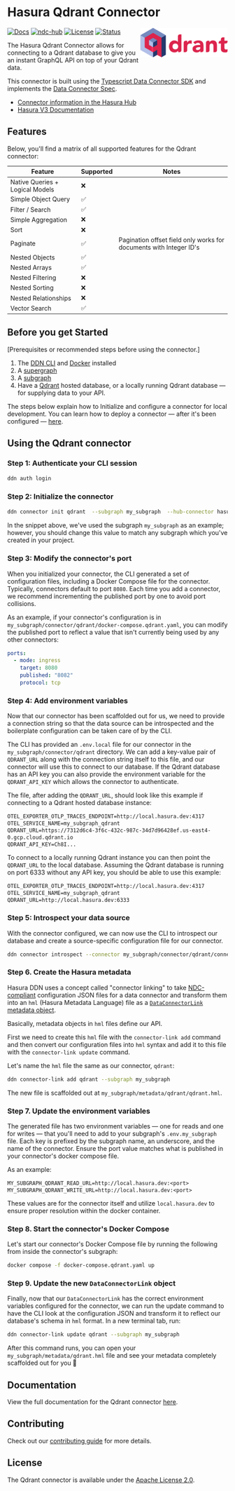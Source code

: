 # Hasura Qdrant Connector
<a href="https://qdrant.tech/"><img src="https://github.com/hasura/ndc-qdrant/blob/main/docs/logo.png" align="right" width="200"></a>

[![Docs](https://img.shields.io/badge/docs-v3.x-brightgreen.svg?style=flat)](https://hasura.io/connectors/qdrant)
[![ndc-hub](https://img.shields.io/badge/ndc--hub-qdrant-blue.svg?style=flat)](https://hasura.io/connectors/qdrant)
[![License](https://img.shields.io/badge/license-Apache--2.0-purple.svg?style=flat)](https://github.com/hasura/ndc-qdrant/blob/main/LICENSE.txt)
[![Status](https://img.shields.io/badge/status-alpha-yellow.svg?style=flat)](https://github.com/hasura/ndc-qdrant/blob/main/README.md)

The Hasura Qdrant Connector allows for connecting to a Qdrant database to give you an instant GraphQL API on top of your Qdrant data.

This connector is built using the [Typescript Data Connector SDK](https://github.com/hasura/ndc-sdk-typescript) and implements the [Data Connector Spec](https://github.com/hasura/ndc-spec).

* [Connector information in the Hasura Hub](https://hasura.io/connectors/qdrant)
* [Hasura V3 Documentation](https://hasura.io/docs/3.0/index/)

## Features

Below, you'll find a matrix of all supported features for the Qdrant connector:

| Feature                         | Supported | Notes |
| ------------------------------- | --------- | ----- |
| Native Queries + Logical Models | ❌     |       |
| Simple Object Query             | ✅     |       |
| Filter / Search                 | ✅     |       |
| Simple Aggregation              | ❌     |       |
| Sort                            | ❌     |       |
| Paginate                        | ✅     | Pagination offset field only works for documents with Integer ID's       |
| Nested Objects                  | ✅     |       |
| Nested Arrays                   | ✅     |       |
| Nested Filtering                | ❌     |       |
| Nested Sorting                  | ❌     |       |
| Nested Relationships            | ❌     |       |
| Vector Search                   | ✅     |       |

## Before you get Started

[Prerequisites or recommended steps before using the connector.]

1. The [DDN CLI](https://hasura.io/docs/3.0/cli/installation) and [Docker](https://docs.docker.com/engine/install/) installed
2. A [supergraph](https://hasura.io/docs/3.0/getting-started/init-supergraph)
3. A [subgraph](https://hasura.io/docs/3.0/getting-started/init-subgraph)
4. Have a [Qdrant](https://qdrant.tech/) hosted database, or a locally running Qdrant database — for supplying data to your API.

The steps below explain how to Initialize and configure a connector for local development. You can learn how to deploy a
connector — after it's been configured — [here](https://hasura.io/docs/3.0/getting-started/deployment/deploy-a-connector).

## Using the Qdrant connector

### Step 1: Authenticate your CLI session

```bash
ddn auth login
```

### Step 2: Initialize the connector

```bash
ddn connector init qdrant  --subgraph my_subgraph  --hub-connector hasura/qdrant
```

In the snippet above, we've used the subgraph `my_subgraph` as an example; however, you should change this
value to match any subgraph which you've created in your project.

### Step 3: Modify the connector's port

When you initialized your connector, the CLI generated a set of configuration files, including a Docker Compose file for
the connector. Typically, connectors default to port `8080`. Each time you add a connector, we recommend incrementing the published port by one to avoid port collisions.

As an example, if your connector's configuration is in `my_subgraph/connector/qdrant/docker-compose.qdrant.yaml`, you can modify the published port to reflect a value that isn't currently being used by any other connectors:

```yaml
ports:
  - mode: ingress
    target: 8080
    published: "8082"
    protocol: tcp
```

### Step 4: Add environment variables

Now that our connector has been scaffolded out for us, we need to provide a connection string so that the data source can be introspected and the boilerplate configuration can be taken care of by the CLI.

The CLI has provided an `.env.local` file for our connector in the `my_subgraph/connector/qdrant` directory. We can add a key-value pair of `QDRANT_URL` along with the connection string itself to this file, and our connector will use this to connect to our database. If the Qdrant database has an API key you can also provide the environment variable for the `QDRANT_API_KEY` which allows the connector to authenticate.


The file, after adding the `QDRANT_URL`, should look like this example if connecting to a Qdrant hosted database instance:

```env
OTEL_EXPORTER_OTLP_TRACES_ENDPOINT=http://local.hasura.dev:4317
OTEL_SERVICE_NAME=my_subgraph_qdrant
QDRANT_URL=https://7312d6c4-3f6c-432c-987c-34d7d96428ef.us-east4-0.gcp.cloud.qdrant.io
QDRANT_API_KEY=Ch8I...
```

To connect to a locally running Qdrant instance you can then point the `QDRANT_URL` to the local database. Assuming the Qdrant database is running on port 6333 without any API key, you should be able to use this example:

```env
OTEL_EXPORTER_OTLP_TRACES_ENDPOINT=http://local.hasura.dev:4317
OTEL_SERVICE_NAME=my_subgraph_qdrant
QDRANT_URL=http://local.hasura.dev:6333
```

### Step 5: Introspect your data source

With the connector configured, we can now use the CLI to introspect our database and create a source-specific configuration file for our connector.

```bash
ddn connector introspect --connector my_subgraph/connector/qdrant/connector.local.yaml
```

### Step 6. Create the Hasura metadata

Hasura DDN uses a concept called "connector linking" to take [NDC-compliant](https://github.com/hasura/ndc-spec)
configuration JSON files for a data connector and transform them into an `hml` (Hasura Metadata Language) file as a
[`DataConnectorLink` metadata object](https://hasura.io/docs/3.0/supergraph-modeling/data-connectors#dataconnectorlink-dataconnectorlink).

Basically, metadata objects in `hml` files define our API.

First we need to create this `hml` file with the `connector-link add` command and then convert our configuration files
into `hml` syntax and add it to this file with the `connector-link update` command.

Let's name the `hml` file the same as our connector, `qdrant`:

```bash
ddn connector-link add qdrant --subgraph my_subgraph
```

The new file is scaffolded out at `my_subgraph/metadata/qdrant/qdrant.hml`.

### Step 7. Update the environment variables

The generated file has two environment variables — one for reads and one for writes — that you'll need to add to your subgraph's `.env.my_subgraph` file. Each key is prefixed by the subgraph name, an underscore, and the name of the connector. Ensure the port value matches what is published in your connector's docker compose file.

As an example:

```env
MY_SUBGRAPH_QDRANT_READ_URL=http://local.hasura.dev:<port>
MY_SUBGRAPH_QDRANT_WRITE_URL=http://local.hasura.dev:<port>
```

These values are for the connector itself and utilize `local.hasura.dev` to ensure proper resolution within the docker container.

### Step 8. Start the connector's Docker Compose

Let's start our connector's Docker Compose file by running the following from inside the connector's subgraph:

```bash
docker compose -f docker-compose.qdrant.yaml up
```

### Step 9. Update the new `DataConnectorLink` object

Finally, now that our `DataConnectorLink` has the correct environment variables configured for the connector, we can run the update command to have the CLI look at the configuration JSON and transform it to reflect our database's schema in `hml` format. In a new terminal tab, run:

```bash
ddn connector-link update qdrant --subgraph my_subgraph
```

After this command runs, you can open your `my_subgraph/metadata/qdrant.hml` file and see your metadata completely
scaffolded out for you 🎉

## Documentation

View the full documentation for the Qdrant connector [here](https://github.com/hasura/ndc-qdrant/blob/main/docs/index.md).

## Contributing

Check out our [contributing guide](https://github.com/hasura/ndc-qdrant/blob/main/docs/contributing.md) for more details.

## License

The Qdrant connector is available under the [Apache License 2.0](https://www.apache.org/licenses/LICENSE-2.0).
